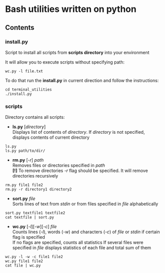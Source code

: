 # Bash utilities written on python


## Contents

### install.py 
Script to install all scripts from **scripts directory** into your environment

It will allow you to execute scripts without specifying path:
```commandline
wc.py -l file.txt
```
To do that run the **install.py** in current direction and follow the instructions:
```commandline
cd terminal_utilities
./install.py 
```

### scripts 
Directory contains all scripts:
- **ls.py** [_directory_]   
Displays list of contents of _directory_. If _directory_ is not specified, displays contents of current directory
```commandline
ls.py
ls.py path/to/dir/
```
- **rm.py** [_-r_] _path_  
Removes files or directories specified in _path_  
**[!]** To remove directories _-r_ flag should be specified. It will remove directories recursively
```commandline
rm.py file1 file2
rm.py -r directory1 directory2
```
- **sort.py** _file_  
Sorts lines of text from _stdin_ or from files specified in _file_ alphabetically
```commandline
sort.py textfile1 textfile2
cat textfile | sort.py
```
- **wc.py** [_-l_][_-w_][_-c_]  _file_  
Counts lines (_-l_), words (_-w_) and characters (_-c_) of _file_ or _stdin_ if certain flag is specified  
If no flags are specified, counts all statistics
If several files were specified in _file_ displays statistics of each file and total sum of them 
```commandline
wc.py -l -w -c file1 file2
wc.py file1 file2
cat file | wc.py 
```


